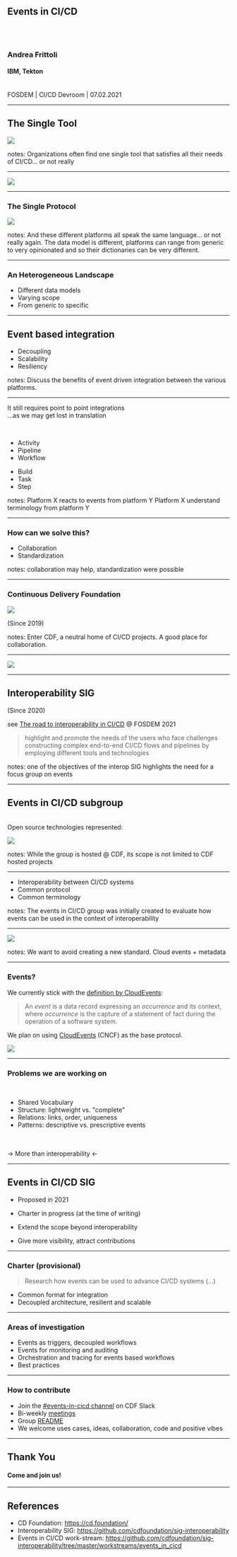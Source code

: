 ## Events in CI/CD
</br>
</br>

### Andrea Frittoli
#### IBM, Tekton

<br/>
FOSDEM | CI/CD Devroom | 07.02.2021

---

## The Single Tool

![](images/single_tool.svg) <!-- .element height="30%" width="30%" -->

notes: Organizations often find one single tool that satisfies all their needs of CI/CD... or not really

-----

<!-- .slide: data-transition="zoom-in fade-out" -->

![](images/single_platform.svg) <!-- .element height="80%" width="80%" -->

-----

<!-- .slide: data-transition="fade" -->
<!-- .slide: data-transition-speed="fast" -->

### The Single Protocol

![](images/single_protocol.svg) <!-- .element height="60%" width="60%" -->

notes: And these different platforms all speak the same language... or not really again. The data model is different, platforms can range from generic to very opinionated and so their dictionaries can be very different.

-----

### An Heterogeneous Landscape

* Different data models
* Varying scope
* From generic to specific

---

## Event based integration

* Decoupling
* Scalability
* Resiliency

notes: Discuss the benefits of event driven integration between the various platforms.

-----

It still requires point to point integrations
</br>
<span class="fragment fade-up">
...as we may get lost in translation

<br/>

<div id="left" class="fragment fade-up">

* Activity
* Pipeline
* Workflow

</div>

<div id="right" class="fragment fade-up">

* Build
* Task
* Step

</div>
</span>

notes: Platform X reacts to events from platform Y
Platform X understand terminology from platform Y

-----

### How can we solve this?

* Collaboration
* Standardization

notes: collaboration may help, standardization were possible

---

### Continuous Delivery Foundation
![](images/cdf_logo.svg) <!-- .element height="40%" width="40%" -->

(Since 2019)


notes: Enter CDF, a neutral home of CI/CD projects. A good place for collaboration.

-----

![](images/cdf.svg)

-----

## Interoperability SIG

(Since 2020)

see [The road to interoperability in CI/CD](https://fosdem.org/2021/schedule/event/the_road_to_interoperability_in_ci_cd/) @ FOSDEM 2021

> highlight and promote the needs of the users who face challenges constructing complex end-to-end CI/CD flows and pipelines by employing different tools and technologies

notes: one of the objectives of the interop SIG highlights the need for a focus group on events

-----

## Events in CI/CD subgroup

</br>
Open source technologies represented:
</br>

![](images/events_in_cicd_opensource.svg)<!-- .element height="30%" width="30%" -->


notes: While the group is hosted @ CDF, its scope is not limited to CDF hosted projects

-----

* Interoperability between CI/CD systems
* Common protocol
* Common terminology

notes: The events in CI/CD group was initially created to evaluate how events can be used in the context of interoperability

-----

![](images/xkcd_standards.png)<!-- .element height="40%" width="80%" -->

notes: We want to avoid creating a new standard. Cloud events + metadata

-----

### Events?

We currently stick with the [definition by CloudEvents](https://github.com/cloudevents/spec/blob/v1.0/spec.md#terminology):

> An *event* is a data record expressing an *occurrence* and its context, where *occurrence* is the capture of a statement of fact during the operation of a software system.

We plan on using [CloudEvents](https://cloudevents.io/) (CNCF) as the base protocol.

![](images/cloudevents.svg)<!-- .element height="20%" width="20%" -->

-----

### Problems we are working on

</br>

* Shared Vocabulary
* Structure: lightweight vs. "complete"
* Relations: links, order, uniqueness
* Patterns: descriptive vs. prescriptive events

<br/><br/>
<span class="fragment">
→ More than interoperability ←
</span>

---

## Events in CI/CD SIG

* Proposed in 2021
* Charter in progress (at the time of writing)

* Extend the scope beyond interoperability
* Give more visibility, attract contributions

-----

### Charter (provisional)

> Research how events can be used to advance CI/CD systems (...)

* Common format for integration
* Decoupled architecture, resilient and scalable

-----

### Areas of investigation

* Events as triggers, decoupled workflows
* Events for monitoring and auditing
* Orchestration and tracing for events based workflows
* Best practices

-----

### How to contribute

* Join the [#events-in-cicd channel](https://cdeliveryfdn.slack.com/archives/C0151BTKEJX) on CDF Slack
* Bi-weekly [meetings](https://github.com/cdfoundation/sig-interoperability/blob/master/workstreams/events_in_cicd/meetings.md)
* Group [README](https://hackmd.io/AnVkdMb3QEeVQXKfIj4tNQ)
* We welcome uses cases, ideas, collaboration, code and positive vibes

---

## Thank You

#### Come and join us!

-----

## References

* CD Foundation: https://cd.foundation/
* Interoperability SIG: https://github.com/cdfoundation/sig-interoperability
* Events in CI/CD work-stream: https://github.com/cdfoundation/sig-interoperability/tree/master/workstreams/events_in_cicd